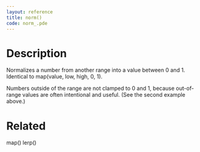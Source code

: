```yaml
---
layout: reference
title: norm()
code: norm_.pde
---
```


# Description

Normalizes a number from another range into a value between 0 and 1. Identical to map(value, low, high, 0, 1).

Numbers outside of the range are not clamped to 0 and 1, because out-of-range values are often intentional and useful.  (See the second example above.)

# Related

map()
lerp()
